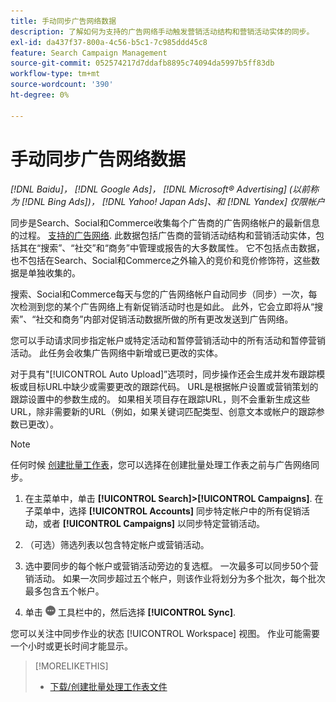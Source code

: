 ```yaml
---
title: 手动同步广告网络数据
description: 了解如何为支持的广告网络手动触发营销活动结构和营销活动实体的同步。
exl-id: da437f37-800a-4c56-b5c1-7c985ddd45c8
feature: Search Campaign Management
source-git-commit: 052574217d7ddafb8895c74094da5997b5ff83db
workflow-type: tm+mt
source-wordcount: '390'
ht-degree: 0%

---
```


# 手动同步广告网络数据

*[!DNL Baidu]， [!DNL Google Ads]， [!DNL Microsoft® Advertising] (以前称为 [!DNL Bing Ads])， [!DNL Yahoo! Japan Ads]、和 [!DNL Yandex] 仅限帐户*

同步是Search、Social和Commerce收集每个广告商的广告网络帐户的最新信息的过程。 [支持的广告网络](/help/search-social-commerce/introduction/supported-inventory.md). 此数据包括广告商的营销活动结构和营销活动实体，包括其在“搜索”、“社交”和“商务”中管理或报告的大多数属性。 它不包括点击数据，也不包括在Search、Social和Commerce之外输入的竞价和竞价修饰符，这些数据是单独收集的。

搜索、Social和Commerce每天与您的广告网络帐户自动同步（同步）一次，每次检测到您的某个广告网络上有新促销活动时也是如此。 此外，它会立即将从“搜索”、“社交和商务”内部对促销活动数据所做的所有更改发送到广告网络。

您可以手动请求同步指定帐户或特定活动和暂停营销活动中的所有活动和暂停营销活动。 此任务会收集广告网络中新增或已更改的实体。

对于具有&quot;[!UICONTROL Auto Upload]”选项时，同步操作还会生成并发布跟踪模板或目标URL中缺少或需要更改的跟踪代码。 URL是根据帐户设置或营销策划的跟踪设置中的参数生成的。 如果相关项目存在跟踪URL，则不会重新生成这些URL，除非需要新的URL（例如，如果关键词匹配类型、创意文本或帐户的跟踪参数已更改）。

>[!NOTE]
>
>任何时候 [创建批量工作表](/help/search-social-commerce/campaign-management/bulksheets/bulksheet-download.md)，您可以选择在创建批量处理工作表之前与广告网络同步。

1. 在主菜单中，单击 **[!UICONTROL Search]>[!UICONTROL Campaigns]**. 在子菜单中，选择 **[!UICONTROL Accounts]** 同步特定帐户中的所有促销活动，或者 **[!UICONTROL Campaigns]** 以同步特定营销活动。

1. （可选）筛选列表以包含特定帐户或营销活动。

1. 选中要同步的每个帐户或营销活动旁边的复选框。 一次最多可以同步50个营销活动。 如果一次同步超过五个帐户，则该作业将划分为多个批次，每个批次最多包含五个帐户。

1. 单击 **![更多](/help/search-social-commerce/assets/more.png "更多")** 工具栏中的，然后选择 **[!UICONTROL Sync]**.

您可以关注中同步作业的状态 [!UICONTROL Workspace] 视图。 作业可能需要一个小时或更长时间才能显示。

>[!MORELIKETHIS]
>
>* [下载/创建批量处理工作表文件](/help/search-social-commerce/campaign-management/bulksheets/bulksheet-download.md)
